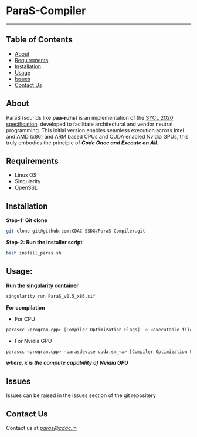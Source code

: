 # ParaS-Compiler
---

## Table of Contents
+ [About](https://github.com/CDAC-SSDG/ParaS-Compiler/blob/main/README.md#about)
+ [Requirements](https://github.com/CDAC-SSDG/ParaS-Compiler/blob/main/README.md#requirements)
+ [Installation](https://github.com/CDAC-SSDG/ParaS-Compiler/blob/main/README.md#installation)
+ [Usage](https://github.com/CDAC-SSDG/ParaS-Compiler/blob/main/README.md#usage)
+ [Issues](https://github.com/CDAC-SSDG/ParaS-Compiler/blob/main/README.md#issues)
+ [Contact Us](https://github.com/CDAC-SSDG/ParaS-Compiler/blob/main/README.md#contact-us) 

## About 
ParaS (sounds like **paa-ruhs**) is an implementation of the [SYCL 2020 specification](https://registry.khronos.org/SYCL/specs/sycl-2020/html/sycl-2020.html), developed to facilitate architectural and vendor neutral programming. This initial version enables seamless execution across Intel and AMD (x86) and ARM based CPUs and CUDA enabled Nvidia GPUs, this truly embodies the principle of ***Code Once and Execute on All***.


## Requirements
+ Linux OS
+ Singularity
+ OpenSSL

## Installation

**Step-1: Git clone**
```bash
git clone git@github.com:CDAC-SSDG/ParaS-Compiler.git
```
**Step-2: Run the installer script**
```bash
bash install_paras.sh
```
## Usage: 
**Run the singularity container**
```bash
singularity run ParaS_v0.5_x86.sif
```
**For compilation**

+ For CPU
```bash
parascc <program.cpp> [Compiler Optimization Flags] -o <executable_file>
```
+ For Nvidia GPU
```bash
parascc <program.cpp> -parasdevice cuda:sm_<x> [Compiler Optimization Flags] -o <executable_file>
```
***where, x is the compute capability of Nvidia GPU***

## Issues
Issues can be raised in the issues section of the git repositery

## Contact Us
Contact us at *paras@cdac.in*

